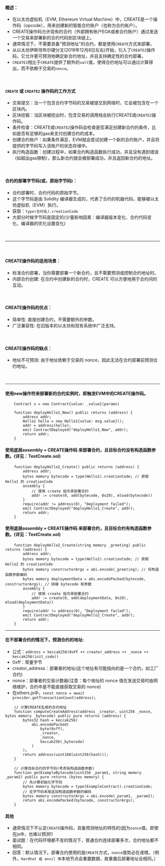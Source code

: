 
#### 概述：
- 在以太坊虚拟机（EVM, Ethereum Virtual Machine）中，CREATE是一个操作码（opcode），用来创建新的智能合约账户（也称为合约账户）。
- CREATE操作码允许现有的合约（外部拥有账户EOA或者合约账户）通过发送一个交易来部署新的合约代码到区块链上。
- 通常情况下，不需要具备"预测地址"的合约，都是使用```CREATE```方式来部署。
- 从以太坊伊斯坦布尔硬分叉(2019年12月8日左右)开始，引入了```CREATE2```操作码，它允许更可预测地确定新合约地址，并且支持确定性的合约部署。
- ```CREATE2```相比于```CREATE```提供了额外的```salt```值，使得合约地址可以通过计算得出，而不依赖于交易的```nonce```。

　

#### ```CREATE``` 或 ```CREATE2``` 操作码的工作方式
- 交易提交：当一个包含合约字节码的交易被提交到网络时，它会被包含在一个区块内。
- 区块挖掘：当区块被挖出时，包含交易的调用栈会执行CREATE或```CREATE2```操作码。
- 条件检查：CREATE或```CREATE2```操作码会检查是否满足创建新合约的条件，比如是否有足够的gas来支付创建合约的成本。
- 创建合约账户：如果条件满足，EVM就会尝试创建一个新的合约账户，并且将提供的字节码写入该账户的状态存储中。
- 执行构造函数：创建过程中，如果合约构造函数执行成功，并且没有遇到错误（如超出gas限制），那么新合约就会被部署成功，并且返回新合约的地址。

　

#### 合约的部署字节码(或，原始字节码)：
- 合约部署时，合约代码的原始字节。
- 这个字节码是由 Solidity 编译器生成的，代表了合约的机器代码，能够被以太坊虚拟机（EVM）执行。
- 获取：```type(合约名).creationCode```
- 大部分时候字节码是固定的(少量影响因素：编译器版本变化、合约代码变化、编译器的优化设置变化)

　

-------------------------------------------------------------------------------------

　

#### CREATE操作码的适用场景：
- 标准合约部署，当你需要部署一个新合约，且不需要预测或控制合约地址时。
- 内部合约创建: 在合约中创建新的合约时，CREATE 可以方便地用于合约间的互动。

　

#### CREATE操作码的优点：
- 简单性: 直接创建合约，不需要额外的参数。
- 广泛兼容性: 在旧版本的以太坊和现有系统中广泛支持。

　

#### CREATE操作码的缺点：
- 地址不可预测: 由于地址依赖于交易的 nonce，因此无法在合约部署前预测合约地址。

　

-------------------------------------------------------------------------------------



#### 使用new操作符来部署新的合约实例时，即触发EVM中的CREATE操作码。
```
    Contract x = new Contract{value: _value}(params)
    
    function deployHello1_New() public returns (address) {
        address addr;
        Hello1 hello = new Hello1{value: msg.value}();        
        addr = address(hello);
        emit ContractDeployed("deployHello1_New", addr);
        return addr;
    }
```

#### 使用底层assembly + CREATE操作码 来部署合约，且目标合约没有构造函数参数。(详见：TestCreate.sol)
```
    function deployHello1_Create() public returns (address) {
        address addr;
        bytes memory bytecode = type(Hello1).creationCode; // 获取 Hello1 的 creationCode
        assembly {
            // 使用 create 指令来部署合约
            addr := create(0, add(bytecode, 0x20), mload(bytecode))
        }
        require(addr != address(0), "Deployment failed");
        emit ContractDeployed("deployHello1_Create", addr);
        return addr;
    }
```

#### 使用底层assembly + CREATE操作码 来部署合约，且目标合约有构造函数参数。(详见：TestCreate.sol)
```
    function deployHello2_Create(string memory _greeting) public returns (address) {
        address addr;
        bytes memory bytecode = type(Hello2).creationCode; // 获取 Hello2 的 creationCode
        bytes memory constructorArgs = abi.encode(_greeting); // 将构造函数参数编码
        bytes memory deploymentData = abi.encodePacked(bytecode, constructorArgs); // 拼接 bytecode 和参数
        assembly {
            // 使用 create 指令来部署合约
            addr := create(0, add(deploymentData, 0x20), mload(deploymentData))
        }
        require(addr != address(0), "Deployment failed");
        emit ContractDeployed("deployHello2_Create", addr);
        return addr;
    }
```



-------------------------------------------------------------------------------------



#### 在不部署合约的情况下，预测合约的地址:
- 公式：```address = keccak256(0xFF ++ creator_address ++ _nonce ++ keccak256(init_code))```
- 0xff：常量字节
- creator_address：部署者的地址(这个地址有可能指向的是一个合约，如工厂合约)
- nonce：部署者的交易计数器(注意：每个地址的 nonce 值在发送交易时由网络维护，合约中是不能直接获取交易的 nonce)
- 在ethers.js中，```const nonce = await provider.getTransactionCount(address);```

```
    // 计算CREATE生成的合约地址
    function computeCreateAddress(address _creator, uint256 _nonce, bytes memory _bytecode) public pure returns (address) {
        bytes32 hash = keccak256(
            abi.encodePacked(
                byte(0xff),
                _creator,
                _nonce,
                keccak256(_bytecode)
            )
        );
        return address(uint160(uint256(hash)));
    }

    // 计算目标合约的字节码(考虑有构造函数参数)
    function getExampleBytecode(uint256 _param1, string memory _param2) public pure returns (bytes memory) {
        // 先计算初始化字节码
        bytes memory bytecode = type(ExampleContract).creationCode;
        // 在字节码末尾追加构造函数参数的编码
        bytes memory constructorArgs = abi.encode(_param1, _param2);
        return abi.encodePacked(bytecode, constructorArgs);
    }
```    

#### 其他
- 通常情况下不认定```CREATE```操作码，具备预测地址的特性的(因为```nonce```值，即使在js中，也难以预测!)
- 面试题：在代码环境都不变的情况下，普通合约连续部署多次，合约地址都不相同。
- 回答：默认情况下。部署合约使用的是```CREATE```方式，```nonce```值势必在递增。（例外，```Hardhat 或 anvil 等```本地节点会重置数据，故重置后部署地址会相同。）
